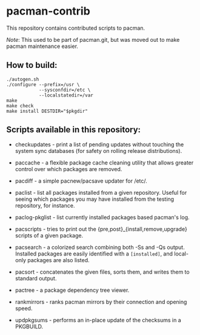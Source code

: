 pacman-contrib
==============

This repository contains contributed scripts to pacman.

*Note*: This used to be part of pacman.git, but was moved out to make pacman maintenance easier.


How to build:
-------------

    ./autogen.sh
    ./configure --prefix=/usr \
                --sysconfdir=/etc \
                --localstatedir=/var
    make
    make check
    make install DESTDIR="$pkgdir"


Scripts available in this repository:
-------------------------------------

* checkupdates - print a list of pending updates without touching the system
                 sync databases (for safety on rolling release distributions).

* paccache - a flexible package cache cleaning utility that allows greater
             control over which packages are removed.

* pacdiff - a simple pacnew/pacsave updater for /etc/.

* paclist - list all packages installed from a given repository. Useful for seeing
            which packages you may have installed from the testing repository,
            for instance.

* paclog-pkglist - list currently installed packages based pacman's log.

* pacscripts - tries to print out the {pre,post}\_{install,remove,upgrade}
               scripts of a given package.

* pacsearch - a colorized search combining both -Ss and -Qs output. Installed
              packages are easily identified with a `[installed]`, and
              local-only packages are also listed.

* pacsort - concatenates the given files, sorts them, and writes them to standard output.

* pactree - a package dependency tree viewer.

* rankmirrors - ranks pacman mirrors by their connection and opening speed.

* updpkgsums - performs an in-place update of the checksums in a PKGBUILD.
